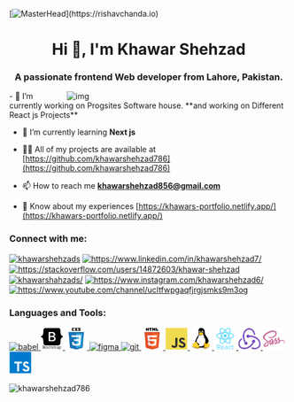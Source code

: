 [![MasterHead](https://1.bp.blogspot.com/-7A4WynwLsM...)](https://rishavchanda.io)
<h1 align="center">Hi 👋, I'm Khawar Shehzad</h1>
<h3 align="center">A passionate frontend Web developer from Lahore, Pakistan.</h3>

<img align="right" alt="img" width="400" src="https://cdn.dribbble.com/users/1162077/screenshots/3848914/programmer.gif"  width="240" />
- 🔭 I’m currently working on Progsites Software house. **and working on Different React js Projects**

- 🌱 I’m currently learning **Next js**

- 👨‍💻 All of my projects are available at [https://github.com/khawarshehzad786](https://github.com/khawarshehzad786)

- 📫 How to reach me **khawarshehzad856@gmail.com**

- 📄 Know about my experiences [https://khawars-portfolio.netlify.app/](https://khawars-portfolio.netlify.app/)

<h3 align="left">Connect with me:</h3>
<p align="left">
<a href="https://twitter.com/khawarshehzads" target="blank"><img align="center" src="https://raw.githubusercontent.com/rahuldkjain/github-profile-readme-generator/master/src/images/icons/Social/twitter.svg" alt="khawarshehzads" height="30" width="40" /></a>
<a href="https://linkedin.com/in/https://www.linkedin.com/in/khawarshehzad7/" target="blank"><img align="center" src="https://raw.githubusercontent.com/rahuldkjain/github-profile-readme-generator/master/src/images/icons/Social/linked-in-alt.svg" alt="https://www.linkedin.com/in/khawarshehzad7/" height="30" width="40" /></a>
<a href="https://stackoverflow.com/users/https://stackoverflow.com/users/14872603/khawar-shehzad" target="blank"><img align="center" src="https://raw.githubusercontent.com/rahuldkjain/github-profile-readme-generator/master/src/images/icons/Social/stack-overflow.svg" alt="https://stackoverflow.com/users/14872603/khawar-shehzad" height="30" width="40" /></a>
<a href="https://fb.com/khawarshahzads/" target="blank"><img align="center" src="https://raw.githubusercontent.com/rahuldkjain/github-profile-readme-generator/master/src/images/icons/Social/facebook.svg" alt="khawarshahzads/" height="30" width="40" /></a>
<a href="https://instagram.com/https://www.instagram.com/khawarshehzad6/" target="blank"><img align="center" src="https://raw.githubusercontent.com/rahuldkjain/github-profile-readme-generator/master/src/images/icons/Social/instagram.svg" alt="https://www.instagram.com/khawarshehzad6/" height="30" width="40" /></a>
<a href="https://www.youtube.com/c/https://www.youtube.com/channel/ucltfwpgaqfjrgjsmks9m3og" target="blank"><img align="center" src="https://raw.githubusercontent.com/rahuldkjain/github-profile-readme-generator/master/src/images/icons/Social/youtube.svg" alt="https://www.youtube.com/channel/ucltfwpgaqfjrgjsmks9m3og" height="30" width="40" /></a>
</p>

<h3 align="left">Languages and Tools:</h3>
<p align="left"> <a href="https://babeljs.io/" target="_blank" rel="noreferrer"> <img src="https://www.vectorlogo.zone/logos/babeljs/babeljs-icon.svg" alt="babel" width="40" height="40"/> </a> <a href="https://getbootstrap.com" target="_blank" rel="noreferrer"> <img src="https://raw.githubusercontent.com/devicons/devicon/master/icons/bootstrap/bootstrap-plain-wordmark.svg" alt="bootstrap" width="40" height="40"/> </a> <a href="https://www.w3schools.com/css/" target="_blank" rel="noreferrer"> <img src="https://raw.githubusercontent.com/devicons/devicon/master/icons/css3/css3-original-wordmark.svg" alt="css3" width="40" height="40"/> </a> <a href="https://www.figma.com/" target="_blank" rel="noreferrer"> <img src="https://www.vectorlogo.zone/logos/figma/figma-icon.svg" alt="figma" width="40" height="40"/> </a> <a href="https://git-scm.com/" target="_blank" rel="noreferrer"> <img src="https://www.vectorlogo.zone/logos/git-scm/git-scm-icon.svg" alt="git" width="40" height="40"/> </a> <a href="https://www.w3.org/html/" target="_blank" rel="noreferrer"> <img src="https://raw.githubusercontent.com/devicons/devicon/master/icons/html5/html5-original-wordmark.svg" alt="html5" width="40" height="40"/> </a> <a href="https://developer.mozilla.org/en-US/docs/Web/JavaScript" target="_blank" rel="noreferrer"> <img src="https://raw.githubusercontent.com/devicons/devicon/master/icons/javascript/javascript-original.svg" alt="javascript" width="40" height="40"/> </a> <a href="https://www.linux.org/" target="_blank" rel="noreferrer"> <img src="https://raw.githubusercontent.com/devicons/devicon/master/icons/linux/linux-original.svg" alt="linux" width="40" height="40"/> </a> <a href="https://reactjs.org/" target="_blank" rel="noreferrer"> <img src="https://raw.githubusercontent.com/devicons/devicon/master/icons/react/react-original-wordmark.svg" alt="react" width="40" height="40"/> </a> <a href="https://redux.js.org" target="_blank" rel="noreferrer"> <img src="https://raw.githubusercontent.com/devicons/devicon/master/icons/redux/redux-original.svg" alt="redux" width="40" height="40"/> </a> <a href="https://sass-lang.com" target="_blank" rel="noreferrer"> <img src="https://raw.githubusercontent.com/devicons/devicon/master/icons/sass/sass-original.svg" alt="sass" width="40" height="40"/> </a> <a href="https://www.typescriptlang.org/" target="_blank" rel="noreferrer"> <img src="https://raw.githubusercontent.com/devicons/devicon/master/icons/typescript/typescript-original.svg" alt="typescript" width="40" height="40"/> </a> </p>

<p><img align="center" src="https://github-readme-stats.vercel.app/api/top-langs?username=khawarshehzad786&show_icons=true&locale=en&layout=compact" alt="khawarshehzad786" /></p>
